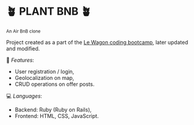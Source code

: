 # 🪴 PLANT BNB 🪴
<sup>An Air BnB clone</sup>

Project created as a part of the [Le Wagon coding bootcamp](https://www.lewagon.com), later updated and modified.

📝 *Features*:
  - User registration / login,
  - Geolocalization on map,
  - CRUD operations on offer posts.

💻 *Languages*:
  - Backend: Ruby (Ruby on Rails),
  - Frontend: HTML, CSS, JavaScript.
